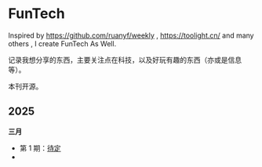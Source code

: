 # FunTech
Inspired by https://github.com/ruanyf/weekly , https://toolight.cn/ and many others , I create FunTech As Well.

记录我想分享的东西，主要关注点在科技，以及好玩有趣的东西（亦或是信息等）。

本刊开源。

## 2025

**三月**

- 第 1 期：[待定](docs/Issue-1.md)
-
